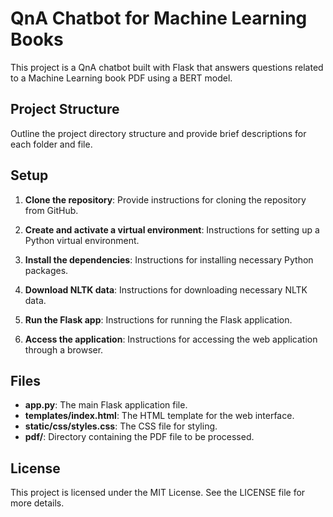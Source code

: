 # QnA Chatbot for Machine Learning Books

This project is a QnA chatbot built with Flask that answers questions related to a Machine Learning book PDF using a BERT model.

## Project Structure

Outline the project directory structure and provide brief descriptions for each folder and file.

## Setup

1. **Clone the repository**:
   Provide instructions for cloning the repository from GitHub.

2. **Create and activate a virtual environment**:
   Instructions for setting up a Python virtual environment.

3. **Install the dependencies**:
   Instructions for installing necessary Python packages.

4. **Download NLTK data**:
   Instructions for downloading necessary NLTK data.

5. **Run the Flask app**:
   Instructions for running the Flask application.

6. **Access the application**:
   Instructions for accessing the web application through a browser.

## Files

- **app.py**: The main Flask application file.
- **templates/index.html**: The HTML template for the web interface.
- **static/css/styles.css**: The CSS file for styling.
- **pdf/**: Directory containing the PDF file to be processed.

## License

This project is licensed under the MIT License. See the LICENSE file for more details.
